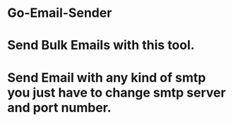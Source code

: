 # Go-Email-Sender
# Send Bulk Emails with this tool.
# Send Email with any kind of smtp you just have to change smtp server and port number.
